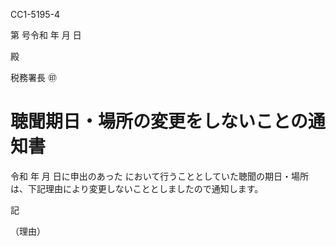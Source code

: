 CC1-5195-4

第 号令和 年 月 日

殿

税務署長 ㊞

# 聴聞期日・場所の変更をしないことの通知書

令和 年 月 日に申出のあった において行うこととしていた聴聞の期日・場所は、下記理由により変更しないこととしましたので通知します。

記

（理由）